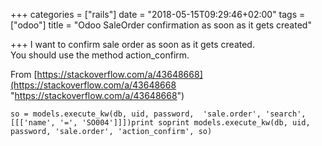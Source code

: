+++
categories = ["rails"]
date = "2018-05-15T09:29:46+02:00"
tags = ["odoo"]
title = "Odoo SaleOrder confirmation as soon as it gets created"

+++
I want to confirm sale order as soon as it gets created.  
You should use the method action_confirm.

From [https://stackoverflow.com/a/43648668](https://stackoverflow.com/a/43648668 "https://stackoverflow.com/a/43648668")

<!--more-->

    so = models.execute_kw(db, uid, password,  'sale.order', 'search',   [[['name', '=', 'SO004']]])print soprint models.execute_kw(db, uid, password, 'sale.order', 'action_confirm', so)